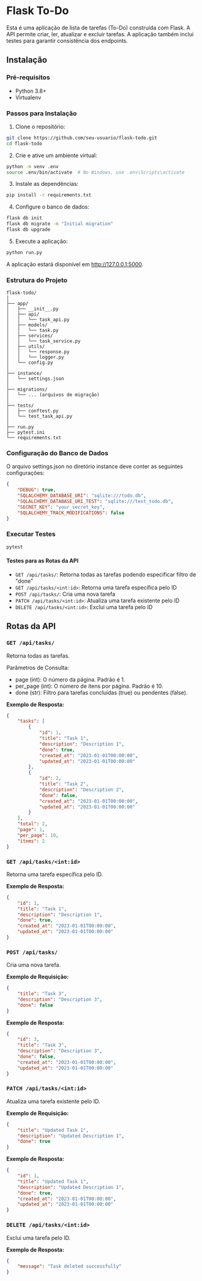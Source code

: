 # Flask To-Do

Esta é uma aplicação de lista de tarefas (To-Do) construída com Flask. A API permite criar, ler, atualizar e excluir tarefas. A aplicação também inclui testes para garantir consistência dos endpoints.

## Instalação

### Pré-requisitos

- Python 3.8+
- Virtualenv

### Passos para Instalação

1. Clone o repositório:

```sh
git clone https://github.com/seu-usuario/flask-todo.git
cd flask-todo
```
2. Crie e ative um ambiente virtual:

```sh
python -m venv .env
source .env/bin/activate  # No Windows, use .env\Scripts\activate
```

3. Instale as dependências:

```sh
pip install -r requirements.txt
```

4. Configure o banco de dados:

```sh
flask db init
flask db migrate -m "Initial migration"
flask db upgrade
```

5. Execute a aplicação:

```sh
python run.py
```

A aplicação estará disponível em http://127.0.0.1:5000.

### Estrutura do Projeto

```
flask-todo/
│
├── app/
│   ├── __init__.py
│   ├── api/
│   │   └── task_api.py
│   ├── models/
│   │   └── task.py
│   ├── services/
│   │   └── task_service.py
│   ├── utils/
│   │   └── response.py
│   │   └── logger.py
│   └── config.py
│
├── instance/
│   └── settings.json
│
├── migrations/
│   └── ... (arquivos de migração)
│
├── tests/
│   ├── conftest.py
│   └── test_task_api.py
│
├── run.py
├── pytest.ini
└── requirements.txt
```

### Configuração do Banco de Dados
O arquivo settings.json no diretório instance deve conter as seguintes configurações:

```json
{
    "DEBUG": true,
    "SQLALCHEMY_DATABASE_URI": "sqlite:///todo.db",
    "SQLALCHEMY_DATABASE_URI_TEST": "sqlite:///test_todo.db",
    "SECRET_KEY": "your_secret_key",
    "SQLALCHEMY_TRACK_MODIFICATIONS": false
}
```

### Executar Testes

```sh
pytest
```

#### Testes para as Rotas da API

- `GET /api/tasks/`: Retorna todas as tarefas podendo especificar filtro de "done"
- `GET /api/tasks/<int:id>`: Retorna uma tarefa específica pelo ID
- `POST /api/tasks/`: Cria uma nova tarefa
- `PATCH /api/tasks/<int:id>`: Atualiza uma tarefa existente pelo ID
- `DELETE /api/tasks/<int:id>`: Exclui uma tarefa pelo ID

## Rotas da API

### `GET /api/tasks/`

Retorna todas as tarefas.

Parâmetros de Consulta:

- page (int): O número da página. Padrão é 1.
- per_page (int): O número de itens por página. Padrão é 10.
- done (str): Filtro para tarefas concluídas (true) ou pendentes (false).

**Exemplo de Resposta:**

```json
{
    "tasks": [
        {
            "id": 1,
            "title": "Task 1",
            "description": "Description 1",
            "done": true,
            "created_at": "2023-01-01T00:00:00",
            "updated_at": "2023-01-01T00:00:00"
        },
        {
            "id": 2,
            "title": "Task 2",
            "description": "Description 2",
            "done": false,
            "created_at": "2023-01-01T00:00:00",
            "updated_at": "2023-01-01T00:00:00"
        }
    ],
    "total": 2,
    "page": 1,
    "per_page": 10,
    "items": 2
}
```

### `GET /api/tasks/<int:id>`

Retorna uma tarefa específica pelo ID.

**Exemplo de Resposta:**

```json
{
    "id": 1,
    "title": "Task 1",
    "description": "Description 1",
    "done": true,
    "created_at": "2023-01-01T00:00:00",
    "updated_at": "2023-01-01T00:00:00"
}
```

### `POST /api/tasks/`

Cria uma nova tarefa.

**Exemplo de Requisição:**

```json
{
    "title": "Task 3",
    "description": "Description 3",
    "done": false
}
```

**Exemplo de Resposta:**

```json
{
    "id": 3,
    "title": "Task 3",
    "description": "Description 3",
    "done": false,
    "created_at": "2023-01-01T00:00:00",
    "updated_at": "2023-01-01T00:00:00"
}
```

### `PATCH /api/tasks/<int:id>`

Atualiza uma tarefa existente pelo ID.

**Exemplo de Requisição:**

```json
{
    "title": "Updated Task 1",
    "description": "Updated Description 1",
    "done": true
}
```

**Exemplo de Resposta:**

```json
{
    "id": 1,
    "title": "Updated Task 1",
    "description": "Updated Description 1",
    "done": true,
    "created_at": "2023-01-01T00:00:00",
    "updated_at": "2023-01-01T00:00:00"
}
```

### `DELETE /api/tasks/<int:id>`

Exclui uma tarefa pelo ID.

**Exemplo de Resposta:**

```json
{
    "message": "Task deleted successfully"
}
```
